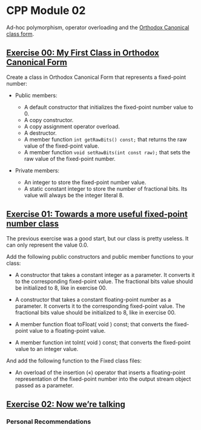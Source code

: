 # CPP Module 02
Ad-hoc polymorphism, operator overloading and the [Orthodox Canonical class form](https://riceset.com/C++/The-Orthodox-Canonical-Class-Form).

## [Exercise 00: My First Class in Orthodox Canonical Form](https://github.com/3ka1tz/cpp02/tree/main/project/ex00)
Create a class in Orthodox Canonical Form that represents a fixed-point number:

- Public members:
  - A default constructor that initializes the fixed-point number value to 0.
  - A copy constructor.
  - A copy assignment operator overload.
  - A destructor.
  - A member function `int getRawBits() const;` that returns the raw value of the fixed-point value.
  - A member function `void setRawBits(int const raw);` that sets the raw value of the fixed-point number.

- Private members:
  - An integer to store the fixed-point number value.
  - A static constant integer to store the number of fractional bits. Its value will always be the integer literal 8.

## [Exercise 01: Towards a more useful fixed-point number class](https://github.com/3ka1tz/cpp02/tree/main/project/ex01)
The previous exercise was a good start, but our class is pretty useless. It can only represent the value 0.0.

Add the following public constructors and public member functions to your class:

- A constructor that takes a constant integer as a parameter.
It converts it to the corresponding fixed-point value. The fractional bits value
should be initialized to 8, like in exercise 00.

- A constructor that takes a constant floating-point number as a parameter.
It converts it to the corresponding fixed-point value. The fractional bits value
should be initialized to 8, like in exercise 00.

- A member function float toFloat( void ) const;
that converts the fixed-point value to a floating-point value.

- A member function int toInt( void ) const;
that converts the fixed-point value to an integer value.

And add the following function to the Fixed class files:
- An overload of the insertion («) operator that inserts a floating-point representation
of the fixed-point number into the output stream object passed as a parameter.

## [Exercise 02: Now we’re talking](https://github.com/3ka1tz/cpp02/tree/main/project/ex02)


### Personal Recommendations
